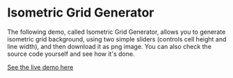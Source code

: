 Isometric Grid Generator
==================

The following demo, called Isometric Grid Generator, allows you to generate isometric grid background,
using two simple sliders (controls cell height and line width),
and then download it as png image.
You can also check the source code yourself and see how it's done.

[See the live demo here](http://i5ar.github.io/iso-grid-generator/)
